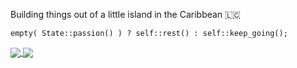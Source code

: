 Building things out of a little island in the Caribbean 🇱🇨

```
empty( State::passion() ) ? self::rest() : self::keep_going();
```

<a href="#">
  <img align="center" src="https://github-readme-stats.vercel.app/api?username=uvlabs&theme=algolia&show_icons=true&count_private=true" />
</a>
<a href="#">
  <img align="center" src="https://github-readme-stats.vercel.app/api/top-langs/?username=uvlabs&theme=algolia&hide=visual basic&layout=compact" />
</a>

<!--
**UVLabs/UVLabs** is a ✨ _special_ ✨ repository because its `README.md` (this file) appears on your GitHub profile.

Here are some ideas to get you started:

- 🔭 I’m currently working on ...
- 🌱 I’m currently learning ...
- 👯 I’m looking to collaborate on ...
- 🤔 I’m looking for help with ...
- 💬 Ask me about ...
- 📫 How to reach me: ...
- 😄 Pronouns: ...
- ⚡ Fun fact: ...
-->
